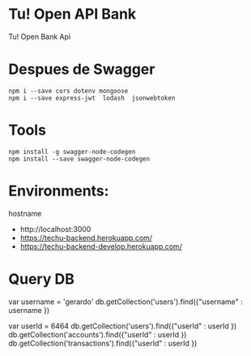 # Tu! Open API Bank

Tu! Open Bank Api

# Despues de Swagger

```
npm i --save cors dotenv mongoose
npm i --save express-jwt  lodash  jsonwebtoken 
````

# Tools 

```
npm install -g swagger-node-codegen
npm install --save swagger-node-codegen
```

# Environments:

hostname
- http://localhost:3000
- https://techu-backend.herokuapp.com/
- https://techu-backend-develop.herokuapp.com/


# Query DB

var username = 'gerardo'
db.getCollection('users').find({"username" : username  })

var userId = 6464
db.getCollection('users').find({"userId" : userId  })
db.getCollection('accounts').find({"userId" : userId  })
db.getCollection('transactions').find({"userId" : userId  })

